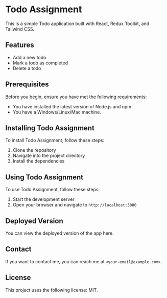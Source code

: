 # Todo Assignment

This is a simple Todo application built with React, Redux Toolkit, and Tailwind CSS.

## Features

- Add a new todo
- Mark a todo as completed
- Delete a todo

## Prerequisites

Before you begin, ensure you have met the following requirements:

- You have installed the latest version of Node.js and npm
- You have a Windows/Linux/Mac machine.

## Installing Todo Assignment

To install Todo Assignment, follow these steps:

1. Clone the repository
2. Navigate into the project directory
3. Install the dependencies

## Using Todo Assignment

To use Todo Assignment, follow these steps:

1. Start the development server
2. Open your browser and navigate to `http://localhost:3000`

## Deployed Version

You can view the deployed version of the app here.

## Contact

If you want to contact me, you can reach me at `<your-email@example.com>`.

## License

This project uses the following license: MIT.
